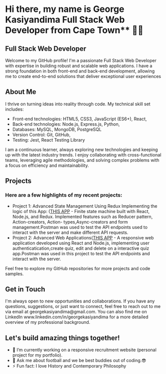 <h1>Hi there, my name is George Kasiyandima Full Stack Web Developer from Cape Town** 👋🏿</h1>

<h2>Full Stack Web Developer</h2>

<p>Welcome to my GitHub profile! I'm a passionate Full Stack Web Developer with expertise in building robust and scalable web applications. I have a strong foundation in both front-end and back-end development, allowing me to create end-to-end solutions that deliver exceptional user experiences</p>

<h2>About Me</h2>

<p>I thrive on turning ideas into reality through code. My technical skill set includes:</p>

- Front-end technologies: HTML5, CSS3, JavaScript (ES6+), React,
- Back-end technologies: Node.js, Express.js, Python,
- Databases: MySQL, MongoDB, PostgreSQL
- Version Control: Git, GitHub,
- Testing: Jest, React Testing Library</p>

<p>I am a continuous learner, always exploring new technologies and keeping up with the latest industry trends. I enjoy collaborating with cross-functional teams, leveraging agile methodologies, and solving complex problems with a focus on efficiency and maintainability.</p>

<h2>Projects</h2>

<h3>Here are a few highlights of my recent projects:</h3>

- Project 1: Advanced State Management Using Redux Implementing the logic of this App: ([THIS APP](https://advanced-state-wheel.herokuapp.com/) - Finite state machine built with React, Node.js, and Redux. Implemented features such as Reducer pattern, Action-creators, Action- types,Async-creators and form management.Postman was used to test the API endpoints used to interact with the server and make different API requests.
- Project 2: Advanced Web Applications([THIS APP](https://advanced-apps-articles.herokuapp.com/) - A responsive web application developed using React and Node.js, implementing user authenticatication,create quiz, edit and delete on a interactive quiz app.Postman was used in this project to test the API endpoints and interact with the server.

Feel free to explore my GitHub repositories for more projects and code samples.

<h2>Get in Touch</h2>

<p>I'm always open to new opportunities and collaborations. If you have any questions, suggestions, or just want to connect, feel free to reach out to me via email at georgekasiyandima@gmail.com. You can also find me on LinkedIn www.linkedin.com/in/georgekasiyandima for a more detailed overview of my professional background.</p>

<h2>Let's build amazing things together!</h2>

- 🔭 I’m currently working on a responsive recruitment website (personal project for my portfolio).
- 💬 Ask me about football and we be best buddies out of coding.😎
- ⚡ Fun fact: I love History and Contemporary Philosophy

